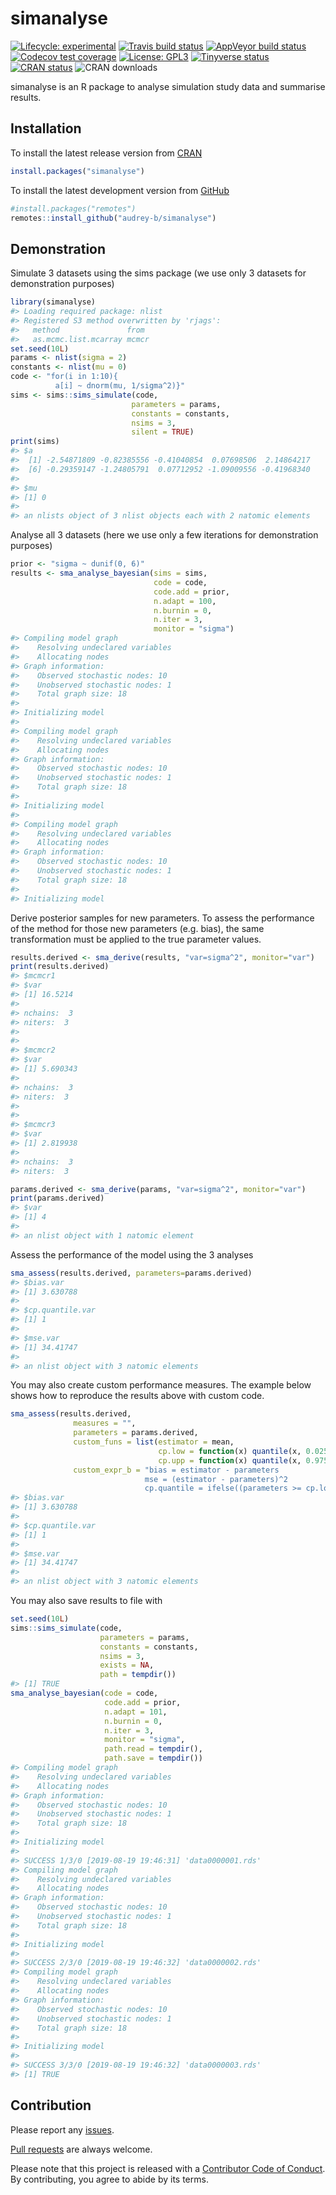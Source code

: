 
<!-- README.md is generated from README.Rmd. Please edit that file -->

# simanalyse

<!-- badges: start -->

[![Lifecycle:
experimental](https://img.shields.io/badge/lifecycle-experimental-orange.svg)](https://www.tidyverse.org/lifecycle/#experimental)
[![Travis build
status](https://travis-ci.com/audrey-b/simanalyse.svg?branch=master)](https://travis-ci.com/audrey-b/simanalyse)
[![AppVeyor build
status](https://ci.appveyor.com/api/projects/status/github/audrey-b/simanalyse?branch=master&svg=true)](https://ci.appveyor.com/project/audrey-b/simanalyse)
[![Codecov test
coverage](https://codecov.io/gh/audrey-b/simanalyse/branch/master/graph/badge.svg)](https://codecov.io/gh/audrey-b/simanalyse?branch=master)
[![License:
GPL3](https://img.shields.io/badge/License-GPL3-blue.svg)](https://www.gnu.org/licenses/gpl-3.0.html)
[![Tinyverse
status](https://tinyverse.netlify.com/badge/simanalyse)](https://CRAN.R-project.org/package=simanalyse)
[![CRAN
status](https://www.r-pkg.org/badges/version/simanalyse)](https://cran.r-project.org/package=simanalyse)
![CRAN downloads](http://cranlogs.r-pkg.org/badges/simanalyse)
<!-- badges: end -->

simanalyse is an R package to analyse simulation study data and
summarise results.

## Installation

To install the latest release version from
[CRAN](https://cran.r-project.org)

``` r
install.packages("simanalyse")
```

To install the latest development version from
[GitHub](https://github.com/audrey-b/simanalyse)

``` r
#install.packages("remotes")
remotes::install_github("audrey-b/simanalyse")
```

## Demonstration

Simulate 3 datasets using the sims package (we use only 3 datasets for
demonstration purposes)

``` r
library(simanalyse)
#> Loading required package: nlist
#> Registered S3 method overwritten by 'rjags':
#>   method               from 
#>   as.mcmc.list.mcarray mcmcr
set.seed(10L)
params <- nlist(sigma = 2)
constants <- nlist(mu = 0)
code <- "for(i in 1:10){
          a[i] ~ dnorm(mu, 1/sigma^2)}"
sims <- sims::sims_simulate(code, 
                           parameters = params, 
                           constants = constants,
                           nsims = 3,
                           silent = TRUE)
print(sims)
#> $a
#>  [1] -2.54871809 -0.82385556 -0.41040854  0.07698506  2.14864217
#>  [6] -0.29359147 -1.24805791  0.07712952 -1.09009556 -0.41968340
#> 
#> $mu
#> [1] 0
#> 
#> an nlists object of 3 nlist objects each with 2 natomic elements
```

Analyse all 3 datasets (here we use only a few iterations for
demonstration purposes)

``` r
prior <- "sigma ~ dunif(0, 6)"
results <- sma_analyse_bayesian(sims = sims,
                                code = code,
                                code.add = prior,
                                n.adapt = 100,
                                n.burnin = 0,
                                n.iter = 3,
                                monitor = "sigma")
#> Compiling model graph
#>    Resolving undeclared variables
#>    Allocating nodes
#> Graph information:
#>    Observed stochastic nodes: 10
#>    Unobserved stochastic nodes: 1
#>    Total graph size: 18
#> 
#> Initializing model
#> 
#> Compiling model graph
#>    Resolving undeclared variables
#>    Allocating nodes
#> Graph information:
#>    Observed stochastic nodes: 10
#>    Unobserved stochastic nodes: 1
#>    Total graph size: 18
#> 
#> Initializing model
#> 
#> Compiling model graph
#>    Resolving undeclared variables
#>    Allocating nodes
#> Graph information:
#>    Observed stochastic nodes: 10
#>    Unobserved stochastic nodes: 1
#>    Total graph size: 18
#> 
#> Initializing model
```

Derive posterior samples for new parameters. To assess the performance
of the method for those new parameters (e.g. bias), the same
transformation must be applied to the true parameter values.

``` r
results.derived <- sma_derive(results, "var=sigma^2", monitor="var")
print(results.derived)
#> $mcmcr1
#> $var
#> [1] 16.5214
#> 
#> nchains:  3 
#> niters:  3 
#> 
#> 
#> $mcmcr2
#> $var
#> [1] 5.690343
#> 
#> nchains:  3 
#> niters:  3 
#> 
#> 
#> $mcmcr3
#> $var
#> [1] 2.819938
#> 
#> nchains:  3 
#> niters:  3

params.derived <- sma_derive(params, "var=sigma^2", monitor="var")
print(params.derived)
#> $var
#> [1] 4
#> 
#> an nlist object with 1 natomic element
```

Assess the performance of the model using the 3 analyses

``` r
sma_assess(results.derived, parameters=params.derived)
#> $bias.var
#> [1] 3.630788
#> 
#> $cp.quantile.var
#> [1] 1
#> 
#> $mse.var
#> [1] 34.41747
#> 
#> an nlist object with 3 natomic elements
```

You may also create custom performance measures. The example below shows
how to reproduce the results above with custom code.

``` r
sma_assess(results.derived,
              measures = "", 
              parameters = params.derived, 
              custom_funs = list(estimator = mean,
                                 cp.low = function(x) quantile(x, 0.025),
                                 cp.upp = function(x) quantile(x, 0.975)),
              custom_expr_b = "bias = estimator - parameters
                              mse = (estimator - parameters)^2
                              cp.quantile = ifelse((parameters >= cp.low) & (parameters <= cp.upp), 1, 0)")
#> $bias.var
#> [1] 3.630788
#> 
#> $cp.quantile.var
#> [1] 1
#> 
#> $mse.var
#> [1] 34.41747
#> 
#> an nlist object with 3 natomic elements
```

You may also save results to file with

``` r
set.seed(10L)
sims::sims_simulate(code, 
                    parameters = params, 
                    constants = constants,
                    nsims = 3,
                    exists = NA,
                    path = tempdir())
#> [1] TRUE
sma_analyse_bayesian(code = code,
                     code.add = prior,
                     n.adapt = 101,
                     n.burnin = 0,
                     n.iter = 3,
                     monitor = "sigma",
                     path.read = tempdir(),
                     path.save = tempdir())
#> Compiling model graph
#>    Resolving undeclared variables
#>    Allocating nodes
#> Graph information:
#>    Observed stochastic nodes: 10
#>    Unobserved stochastic nodes: 1
#>    Total graph size: 18
#> 
#> Initializing model
#> 
#> SUCCESS 1/3/0 [2019-08-19 19:46:31] 'data0000001.rds'
#> Compiling model graph
#>    Resolving undeclared variables
#>    Allocating nodes
#> Graph information:
#>    Observed stochastic nodes: 10
#>    Unobserved stochastic nodes: 1
#>    Total graph size: 18
#> 
#> Initializing model
#> 
#> SUCCESS 2/3/0 [2019-08-19 19:46:32] 'data0000002.rds'
#> Compiling model graph
#>    Resolving undeclared variables
#>    Allocating nodes
#> Graph information:
#>    Observed stochastic nodes: 10
#>    Unobserved stochastic nodes: 1
#>    Total graph size: 18
#> 
#> Initializing model
#> 
#> SUCCESS 3/3/0 [2019-08-19 19:46:32] 'data0000003.rds'
#> [1] TRUE
```

## Contribution

Please report any
[issues](https://github.com/audrey-b/simanalyse/issues).

[Pull requests](https://github.com/audrey-b/simanalyse/pulls) are always
welcome.

Please note that this project is released with a [Contributor Code of
Conduct](https://github.com/audrey-b/simanalyse/blob/master/CODE_OF_CONDUCT.md).
By contributing, you agree to abide by its terms.
